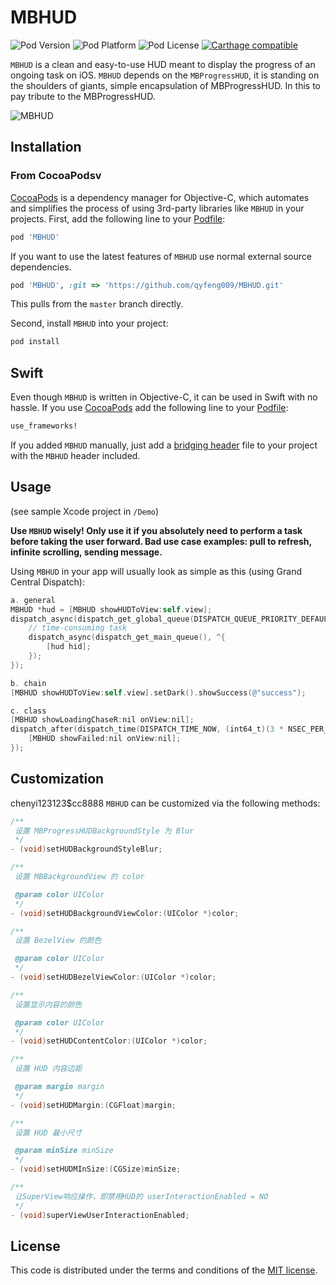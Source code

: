# MBHUD

![Pod Version](https://img.shields.io/cocoapods/v/MBHUD.svg?style=flat)
![Pod Platform](https://img.shields.io/cocoapods/p/MBHUD.svg?style=flat)
![Pod License](https://img.shields.io/cocoapods/l/MBHUD.svg?style=flat)
[![Carthage compatible](https://img.shields.io/badge/Carthage-compatible-4BC51D.svg?style=flat)](https://github.com/Carthage/Carthage)

`MBHUD` is a clean and easy-to-use HUD meant to display the progress of an ongoing task on iOS. 
`MBHUD` depends on the `MBProgressHUD`, it is standing on the shoulders of giants, simple encapsulation of MBProgressHUD. 
 In this to pay tribute to the MBProgressHUD.

![MBHUD](https://github.com/qyfeng009/MBHUD/blob/master/MBHUD2.gif)

## Installation

### From CocoaPodsv

[CocoaPods](http://cocoapods.org) is a dependency manager for Objective-C, which automates and simplifies the process of using 3rd-party libraries like `MBHUD` in your projects. First, add the following line to your [Podfile](http://guides.cocoapods.org/using/using-cocoapods.html):

```ruby
pod 'MBHUD'
```
If you want to use the latest features of `MBHUD` use normal external source dependencies.

```ruby
pod 'MBHUD', :git => 'https://github.com/qyfeng009/MBHUD.git'
```

This pulls from the `master` branch directly.

Second, install `MBHUD` into your project:

```ruby
pod install
```

## Swift

Even though `MBHUD` is written in Objective-C, it can be used in Swift with no hassle. If you use [CocoaPods](http://cocoapods.org) add the following line to your [Podfile](http://guides.cocoapods.org/using/using-cocoapods.html):

```ruby
use_frameworks!
```
If you added `MBHUD` manually, just add a [bridging header](https://developer.apple.com/library/content/documentation/Swift/Conceptual/BuildingCocoaApps/MixandMatch.html) file to your project with the `MBHUD` header included. 
## Usage

(see sample Xcode project in `/Demo`)

**Use `MBHUD` wisely! Only use it if you absolutely need to perform a task before taking the user forward. Bad use case examples: pull to refresh, infinite scrolling, sending message.**

Using `MBHUD` in your app will usually look as simple as this (using Grand Central Dispatch):
```objective-c
a. general
MBHUD *hud = [MBHUD showHUDToView:self.view];
dispatch_async(dispatch_get_global_queue(DISPATCH_QUEUE_PRIORITY_DEFAULT, 0), ^{
    // time-consuming task
    dispatch_async(dispatch_get_main_queue(), ^{
        [hud hid];
    });
});

b. chain 
[MBHUD showHUDToView:self.view].setDark().showSuccess(@"success");

c. class
[MBHUD showLoadingChaseR:nil onView:nil];
dispatch_after(dispatch_time(DISPATCH_TIME_NOW, (int64_t)(3 * NSEC_PER_SEC)), dispatch_get_main_queue(), ^{
    [MBHUD showFailed:nil onView:nil];
});
```
## Customization
chenyi123123$cc8888
`MBHUD` can be customized via the following methods:

```objective-c
/**
 设置 MBProgressHUDBackgroundStyle 为 Blur
 */
- (void)setHUDBackgroundStyleBlur;

/**
 设置 MBBackgroundView 的 color

 @param color UIColor
 */
- (void)setHUDBackgroundViewColor:(UIColor *)color;

/**
 设置 BezelView 的颜色

 @param color UIColor
 */
- (void)setHUDBezelViewColor:(UIColor *)color;

/**
 设置显示内容的颜色

 @param color UIColor
 */
- (void)setHUDContentColor:(UIColor *)color;

/**
 设置 HUD 内容边距

 @param margin margin
 */
- (void)setHUDMargin:(CGFloat)margin;

/**
 设置 HUD 最小尺寸

 @param minSize minSize
 */
- (void)setHUDMInSize:(CGSize)minSize;

/**
 让SuperView响应操作，即禁用HUD的 userInteractionEnabled = NO
 */
- (void)superViewUserInteractionEnabled;

```
## License

This code is distributed under the terms and conditions of the [MIT license](LICENSE).


